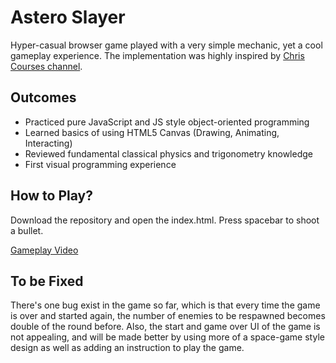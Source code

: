 # Astero Slayer
Hyper-casual browser game played with a very simple mechanic, yet a cool gameplay experience. The implementation was highly inspired by [Chris Courses channel](https://www.youtube.com/c/ChrisCourses). 

## Outcomes
- Practiced pure JavaScript and JS style object-oriented programming
- Learned basics of using HTML5 Canvas (Drawing, Animating, Interacting)
- Reviewed fundamental classical physics and trigonometry knowledge
- First visual programming experience

## How to Play?
Download the repository and open the index.html. Press spacebar to shoot a bullet.

[Gameplay Video](https://www.youtube.com/watch?v=eAM5UTXbV8Y&t=19s&ab_channel=KarKaplani)

## To be Fixed

There's one bug exist in the game so far, which is that every time the game is over and started again, the number of enemies to be respawned becomes double of the round before. Also, the start and game over UI of the game is not appealing, and will be made better by using more of a space-game style design as well as adding an instruction to play the game.